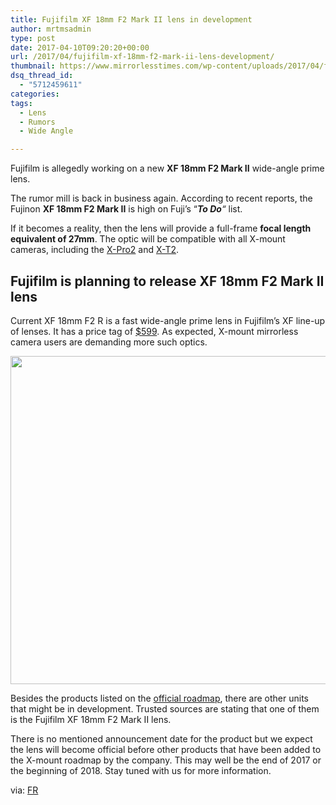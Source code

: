 ```yaml
---
title: Fujifilm XF 18mm F2 Mark II lens in development
author: mrtmsadmin
type: post
date: 2017-04-10T09:20:20+00:00
url: /2017/04/fujifilm-xf-18mm-f2-mark-ii-lens-development/
thumbnail: https://www.mirrorlesstimes.com/wp-content/uploads/2017/04/fujifilm-xf-18mm-f2-mark-ii.jpg
dsq_thread_id:
  - "5712459611"
categories:
tags:
  - Lens
  - Rumors
  - Wide Angle

---
```

Fujifilm is allegedly working on a new **XF 18mm F2 Mark II** wide-angle prime lens.

The rumor mill is back in business again. According to recent reports, the Fujinon **XF 18mm F2 Mark II** is high on Fuji’s “_**To Do**“_ list.

If it becomes a reality, then the lens will provide a full-frame **focal length equivalent of 27mm**. The optic will be compatible with all X-mount cameras, including the [X-Pro2][1] and [X-T2][2].<!--more-->

## Fujifilm is planning to release XF 18mm F2 Mark II lens

Current XF 18mm F2 R is a fast wide-angle prime lens in Fujifilm’s XF line-up of lenses. It has a price tag of <a href="http://amzn.to/2mR7nN4" target="_blank" rel="nofollow">$599</a>. As expected, X-mount mirrorless camera users are demanding more such optics.

[<img class="aligncenter size-full wp-image-1082" src="https://i1.wp.com/www.mirrorlesstimes.com/wp-content/uploads/2017/04/fujifilm-xf-18mm-f2-mark-ii.jpg?resize=600%2C525&#038;ssl=1" alt="" width="600" height="525" srcset="https://i1.wp.com/www.mirrorlesstimes.com/wp-content/uploads/2017/04/fujifilm-xf-18mm-f2-mark-ii.jpg?w=845&ssl=1 845w, https://i1.wp.com/www.mirrorlesstimes.com/wp-content/uploads/2017/04/fujifilm-xf-18mm-f2-mark-ii.jpg?resize=300%2C263&ssl=1 300w, https://i1.wp.com/www.mirrorlesstimes.com/wp-content/uploads/2017/04/fujifilm-xf-18mm-f2-mark-ii.jpg?resize=768%2C673&ssl=1 768w" sizes="(max-width: 600px) 100vw, 600px" data-recalc-dims="1" />][3]

Besides the products listed on the [official roadmap][4], there are other units that might be in development. Trusted sources are stating that one of them is the Fujifilm XF 18mm F2 Mark II lens.

There is no mentioned announcement date for the product but we expect the lens will become official before other products that have been added to the X-mount roadmap by the company. This may well be the end of 2017 or the beginning of 2018. Stay tuned with us for more information.

via: <a title="Fujinon XF18mmF2 rumor" href="http://www.fujirumors.com/fujifilm-working-on-a-xf-18mm-f2-mk-ii-lens-srp/" target="_blank" rel="nofollow">FR</a>

 [1]: https://www.mirrorlesstimes.com/2017/01/fujifilm-x-pro2-graphite-x-t2-graphite-silver-edition/
 [2]: https://www.mirrorlesstimes.com/2016/07/fujifilm-x-t2/
 [3]: https://i1.wp.com/www.mirrorlesstimes.com/wp-content/uploads/2017/04/fujifilm-xf-18mm-f2-mark-ii.jpg?ssl=1
 [4]: https://www.dailycameranews.com/2017/02/fujifilm-2018-x-mount-lens-roadmap/